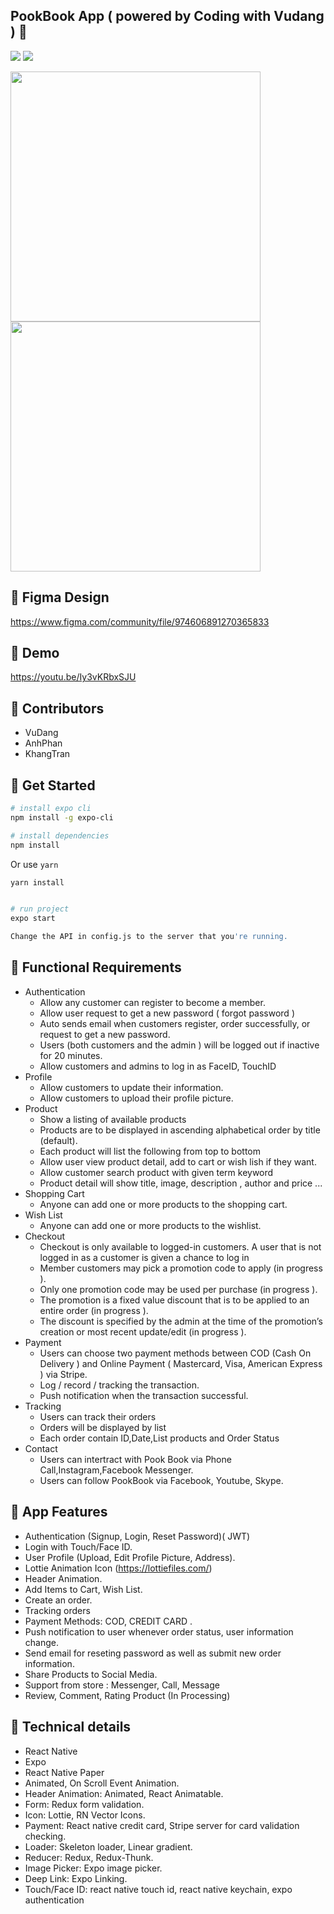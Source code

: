  ## PookBook App ( powered by Coding with Vudang ) 🚀
[![](https://img.shields.io/badge/Facebook-CodingwithVudang-blue)](https://www.facebook.com/codingwithvudang)
[![](https://img.shields.io/badge/Gmail-codingwithvudang@gmail.com-red)](mailto:codingwithvudang@gmail@gmail.com)

<div >
<img width="400px" height="400px" src="https://res.cloudinary.com/codingwithvudang/image/upload/v1622117732/logo_hcbfie.png" >
<img width="400px" height="400px" src="https://res.cloudinary.com/codingwithvudang/image/upload/v1622100868/sz4scfp9eit31cqy8xnf.jpg" >
</div>

## 🚀 Figma Design 
https://www.figma.com/community/file/974606891270365833
## 🚀 Demo
https://youtu.be/Iy3vKRbxSJU

## 🚀 Contributors
- VuDang
- AnhPhan
- KhangTran


## 🚀 Get Started

```bash
# install expo cli
npm install -g expo-cli
```
``` bash
# install dependencies
npm install
```
Or use `yarn`
``` bash
yarn install
```
``` bash

# run project
expo start
```
``` bash
Change the API in config.js to the server that you're running. 
```
## 🚀 Functional Requirements

- Authentication
  - Allow any customer can register to become a member.
  - Allow user request to get a new password ( forgot password )
  - Auto sends email when customers register, order successfully, or request to get a new password.
  - Users (both customers and the admin ) will be logged out if inactive for 20 minutes. 
  - Allow customers and admins to log in as FaceID, TouchID
- Profile 
  - Allow customers to update their information.
  - Allow customers to upload their profile picture.
- Product
  - Show a listing of available products 
  - Products are to be displayed in ascending alphabetical order by title (default).
  - Each product will list the following from top to bottom
  - Allow user view product detail, add to cart or wish lish if they want.
  - Allow customer search product with given term keyword
  - Product detail will show title, image, description , author and price ...
- Shopping Cart
  - Anyone can add one or more products to the shopping cart.
- Wish List
  - Anyone can add one or more products to the wishlist.
- Checkout
  - Checkout is only available to logged-in customers. A user that is not logged in as a customer is given a chance to log in
  - Member customers may pick a promotion code to apply (in progress ).
  - Only one promotion code may be used per purchase (in progress ).
  - The promotion is a fixed value discount that is to be applied to an entire order (in progress ).
  - The discount is specified by the admin at the time of the promotion’s creation or most recent update/edit (in progress ).
- Payment
  - Users can choose two payment methods between COD (Cash On Delivery ) and Online Payment ( Mastercard, Visa, American Express ) via Stripe.
  - Log / record / tracking the transaction.
  - Push notification when the transaction successful.
- Tracking
  - Users can track their orders
  - Orders will be displayed by list
  - Each order contain ID,Date,List products and Order Status
- Contact
  - Users can intertract with Pook Book via Phone Call,Instagram,Facebook Messenger.
  - Users can follow PookBook via Facebook, Youtube, Skype.




## 🚀 App Features
- Authentication (Signup, Login, Reset Password)( JWT)
- Login with Touch/Face ID.
- User Profile (Upload, Edit Profile Picture, Address).
- Lottie Animation Icon (https://lottiefiles.com/)
- Header Animation.
- Add Items to Cart, Wish List.
- Create an order.
- Tracking orders
- Payment Methods:  COD, CREDIT CARD .
- Push notification to user whenever order status, user information change. 
- Send email for reseting password as well as submit new order information.
- Share Products to Social Media.
- Support from store : Messenger, Call, Message
- Review, Comment, Rating Product (In Processing)


## 🚀 Technical details
- React Native
- Expo
- React Native Paper
- Animated, On Scroll Event Animation.
- Header Animation: Animated, React Animatable.
- Form: Redux form validation.
- Icon: Lottie, RN Vector Icons.
- Payment: React native credit card, Stripe server for card validation checking.
- Loader: Skeleton loader, Linear gradient.
- Reducer: Redux, Redux-Thunk. 
- Image Picker: Expo image picker.
- Deep Link: Expo Linking.
- Touch/Face ID: react native touch id, react native keychain, expo authentication 




